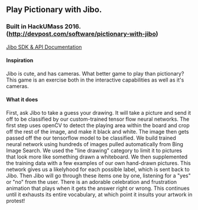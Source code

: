 ## Play Pictionary with Jibo.

### Built in HackUMass 2016. (http://devpost.com/software/pictionary-with-jibo)

[Jibo SDK & API Documentation](https://developers.jibo.com/sdk/docs/)

#### Inspiration
Jibo is cute, and has cameras. What better game to play than pictionary? This game is an exercise both in the interactive capabilities as well as it's cameras.

#### What it does
First, ask Jibo to take a guess your drawing. It will take a picture and send it off to be classified by our custom-trained tensor flow neural networks. The first step uses openCV to detect the playing area within the board and crop off the rest of the image, and make it black and white. The image then gets passed off the our tensorflow model to be classified. We build trained neural network using hundreds of images pulled automatically from Bing Image Search. We used the "line drawing" category to limit it to pictures that look more like something drawn a whiteboard. We then supplemented the training data with a few examples of our own hand-drawn pictures. This network gives us a likelyhood for each possible label, which is sent back to Jibo. Then Jibo will go through these items one by one, listening for a "yes" or "no" from the user. There is an adorable celebration and frustration animation that plays when it gets the answer right or wrong. This continues until it exhausts its entire vocabulary, at which point it insults your artwork in protest!
